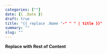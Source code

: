 ```yaml
---
categories: [""]
date: {{ .Date }}
draft: true
title: "{{ replace .Name "-" " " | title }}"
summary: ""
slug: ""
---
```


**Replace with Rest of Content**
